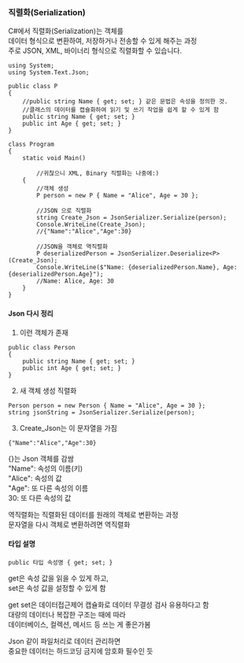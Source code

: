 ### 직렬화(Serialization) 

C#에서 직렬화(Serialization)는 객체를  
데이터 형식으로 변환하여, 저장하거나 전송할 수 있게 해주는 과정  
주로 JSON, XML, 바이너리 형식으로 직렬화할 수 있습니다.  

```
using System;
using System.Text.Json; 

public class P 
{
    //public string Name { get; set; } 같은 문법은 속성을 정의한 것.  
    //클래스의 데이터를 캡슐화하여 읽기 및 쓰기 작업을 쉽게 할 수 있게 함 
    public string Name { get; set; }   
    public int Age { get; set; } 
}

class Program
{
    static void Main()

        //귀찮으니 XML, Binary 직렬화는 나중에:) 
    {
        //객체 생성 
        P person = new P { Name = "Alice", Age = 30 }; 

        //JSON 으로 직렬화 
        string Create_Json = JsonSerializer.Serialize(person); 
        Console.WriteLine(Create_Json);
        //{"Name":"Alice","Age":30}

        //JSON을 객체로 역직렬화 
        P deserializedPerson = JsonSerializer.Deserialize<P>(Create_Json); 
        Console.WriteLine($"Name: {deserializedPerson.Name}, Age: {deserializedPerson.Age}");
        //Name: Alice, Age: 30 
    }
}
```

#### Json 다시 정리 

1) 이런 객체가 존재 
```
public class Person
{
    public string Name { get; set; }
    public int Age { get; set; }
}
```
2) 새 객체 생성 직렬화 
```
Person person = new Person { Name = "Alice", Age = 30 };
string jsonString = JsonSerializer.Serialize(person);
```
3) Create_Json는 이 문자열을 가짐 
```
{"Name":"Alice","Age":30}
```
{}는 Json 객체를 감쌈  
"Name": 속성의 이름(키)  
"Alice": 속성의 값  
"Age": 또 다른 속성의 이름  
30: 또 다른 속성의 값  

역직렬화는 직렬화된 데이터를 원래의 객체로 변환하는 과정  
문자열을 다시 객체로 변환하려면 역직렬화  

#### 타입 설명 

```
public 타입 속성명 { get; set; }
```
get은 속성 값을 읽을 수 있게 하고,  
set은 속성 값을 설정할 수 있게 함  
  
get set은 데이터접근제어 캡슐화로 데이터 무결성 검사 유용하다고 함  
대량의 데이터나 복잡한 구조는 때에 따라  
데이터베이스, 컬렉션, 메서드 등 쓰는 게 좋은가봄  

Json 같이 파일처리로 데이터 관리하면  
중요한 데이터는 하드코딩 금지에 암호화 필수인 듯  
  
